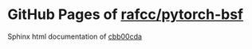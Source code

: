 GitHub Pages of [rafcc/pytorch-bsf](https://github.com/rafcc/pytorch-bsf.git)
===
Sphinx html documentation of [cbb00cda](https://github.com/rafcc/pytorch-bsf/tree/cbb00cda183af012aea42e675a66b49403dfccf0)
